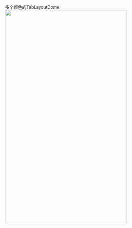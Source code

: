 
多个颜色的TabLayoutDome<br/>
<img src='constraintlayoutdome/screen/tabLayoutDome.gif' width="400" height="700" />